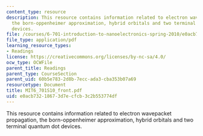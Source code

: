 ```yaml
---
content_type: resource
description: This resource contains information related to electron wavepacket propagation,
  the born-oppenheimer approximation, hybrid orbitals and two terminal quantum dot
  devices.
file: /courses/6-701-introduction-to-nanoelectronics-spring-2010/e0acb73218673d7ecfcb3c2b553774df_MIT6_701S10_front.pdf
file_type: application/pdf
learning_resource_types:
- Readings
license: https://creativecommons.org/licenses/by-nc-sa/4.0/
ocw_type: OCWFile
parent_title: Readings
parent_type: CourseSection
parent_uid: 60b5e783-2d8b-7ecc-ada3-cba353b07a69
resourcetype: Document
title: MIT6_701S10_front.pdf
uid: e0acb732-1867-3d7e-cfcb-3c2b553774df
---
```

This resource contains information related to electron wavepacket propagation, the born-oppenheimer approximation, hybrid orbitals and two terminal quantum dot devices.